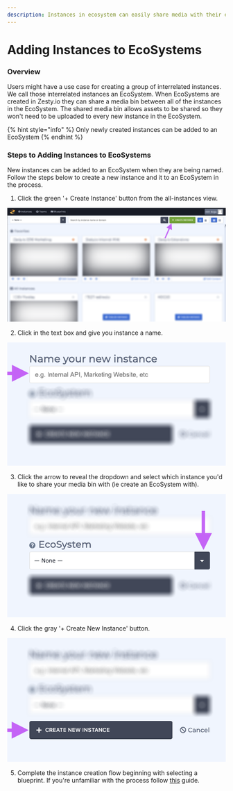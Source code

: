 ```yaml
---
description: Instances in ecosystem can easily share media with their ecosystem media bin.
---
```


# Adding Instances to EcoSystems

### Overview

Users might have a use case for creating a group of interrelated instances. We call those interrelated instances an EcoSystem. When EcoSystems are created in Zesty.io they can share a media bin between all of the instances in the EcoSystem. The shared media bin allows assets to be shared so they won't need to be uploaded to every new instance in the EcoSystem.

{% hint style="info" %}
Only newly created instances can be added to an EcoSystem
{% endhint %}

### Steps to Adding Instances to EcoSystems

New instances can be added to an EcoSystem when they are being named. Follow the steps below to create a new instance and it to an EcoSystem in the process.

1. Click the green  '+ Create Instance' button from the all-instances view.

![The Create Instance button near the top right-hand corner of the all-instances view.](../../../.gitbook/assets/new-instance.png)

2. Click in the text box and give you instance a name.

![Name your instance text box.](../../../.gitbook/assets/name-instance.png)

3. Click the arrow to reveal the dropdown and select which instance you'd like to share your media bin with \(ie create an EcoSystem with\).

![Select an EcoSystem from the dropdown.](../../../.gitbook/assets/select-ecosys.png)

4. Click the gray '+ Create New Instance' button. 

![Create new instance button.](../../../.gitbook/assets/click-create-new-instance.png)

5. Complete the instance creation flow beginning with selecting a blueprint. If you're unfamiliar with the process follow [this](https://zesty.org/services/web-engine/guides/how-to-create-a-new-instance#step-2-select-a-blueprint) guide. 

